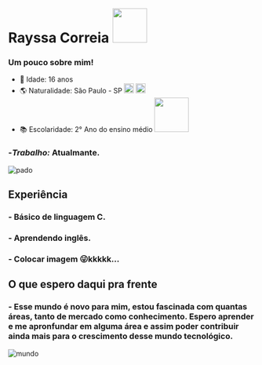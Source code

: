 <h1>Rayssa Correia <img src="https://c.tenor.com/F4L62ws6Fd0AAAAC/dancing-cactus.gif" width="70"></h1>

<h3>Um pouco sobre mim!</h3>

- 🌵 Idade: 16 anos
- 🌎 Naturalidade: São Paulo - SP  <img src="https://cdn-bio.qrz.com/g/py2esg/br_sp.gif?p=e86615a43e841eb0975ccda1db66bc10" width="20"> <img src="https://acegif.com/wp-content/gif/brazilian-flag-14.gif" width="20">
- 📚 Escolaridade: 2° Ano do ensino médio <img src="https://ceepcastaldi.webnode.com/_files/200000147-5e5b85f55b/200000017.png?ph=68c9b5e3c0" width="70">

### -_Trabalho:_ Atualmante.
![pado](https://encrypted-tbn0.gstatic.com/images?q=tbn:ANd9GcRX1oaZyjEolddGpT8bl6xlu-i9Oi-p2cKay9Usp4uXD24IrkA7YjjPapyoN95Zb7qRlbI&usqp=CAU)

## Experiência 
### - Básico de linguagem C.
### - Aprendendo inglês.
### - Colocar imagem :stuck_out_tongue_winking_eye:kkkkk...


## O que espero daqui pra frente
### - Esse mundo é novo para mim, estou fascinada com quantas áreas, tanto de mercado como conhecimento. Espero aprender e me apronfundar em alguma área e assim poder contribuir ainda mais para o crescimento desse mundo tecnológico.
![mundo](http://www.guiaolasp.com.br/wp-content/uploads/2021/06/tic_nas_empresas.jpg)

<!--
fontes:
https://www.canva.com/design/DAE0lgTORIw/XQnhbksXnwM920govPvFRg/edit?category=tADbfqfbIxE
https://www.youtube.com/watch?v=TsaLQAetPLU
-->
